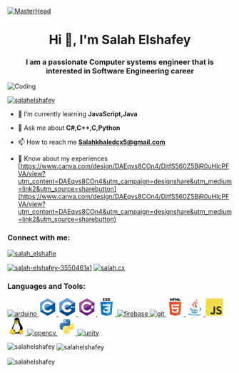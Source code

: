[![MasterHead](https://res.cloudinary.com/practicaldev/image/fetch/s--7-s6BXGM--/c_imagga_scale,f_auto,fl_progressive,h_420,q_auto,w_1000/https://dev-to-uploads.s3.amazonaws.com/i/th2i72qu0rnt6hr9zn43.jpg)](https://rishavchanda.io)
<h1 align="center">Hi 👋, I'm Salah Elshafey</h1>
<h3 align="center">I am a passionate Computer systems engineer that is interested in Software Engineering career</h3>
<img align="rigth" alt="Coding" width="400" src="https://media.tenor.com/NOYF3f82b_gAAAAC/programmer.gif">
<p align="left"> <a href="https://github.com/ryo-ma/github-profile-trophy"><img src="https://github-profile-trophy.vercel.app/?username=salahelshafey" alt="salahelshafey" /></a> </p>



- 🌱 I’m currently learning **JavaScript,Java**

- 💬 Ask me about **C#,C++,C,Python**

- 📫 How to reach me **Salahkhaledcx5@gmail.com**

- 📄 Know about my experiences [https://www.canva.com/design/DAEqvs8COn4/DitfS560Z5BjR0uHIcPFVA/view?utm_content=DAEqvs8COn4&utm_campaign=designshare&utm_medium=link2&utm_source=sharebutton](https://www.canva.com/design/DAEqvs8COn4/DitfS560Z5BjR0uHIcPFVA/view?utm_content=DAEqvs8COn4&utm_campaign=designshare&utm_medium=link2&utm_source=sharebutton)

<h3 align="left">Connect with me:</h3>
<p align="left">
<p align="left"> <a href="https://twitter.com/salah_elshafie" target="blank"><img src="https://img.shields.io/twitter/follow/salah_elshafie?logo=twitter&style=for-the-badge" alt="salah_elshafie" /></a> </p>
<a href="https://linkedin.com/in/salah-elshafey-3550461a1" target="blank"><img align="center" src="https://raw.githubusercontent.com/rahuldkjain/github-profile-readme-generator/master/src/images/icons/Social/linked-in-alt.svg" alt="salah-elshafey-3550461a1" height="30" width="40" /></a>
<a href="https://fb.com/salah.cx" target="blank"><img align="center" src="https://raw.githubusercontent.com/rahuldkjain/github-profile-readme-generator/master/src/images/icons/Social/facebook.svg" alt="salah.cx" height="30" width="40" /></a>
</p>

<h3 align="left">Languages and Tools:</h3>
<p align="left"> <a href="https://www.arduino.cc/" target="_blank" rel="noreferrer"> <img src="https://cdn.worldvectorlogo.com/logos/arduino-1.svg" alt="arduino" width="40" height="40"/> </a> <a href="https://www.cprogramming.com/" target="_blank" rel="noreferrer"> <img src="https://raw.githubusercontent.com/devicons/devicon/master/icons/c/c-original.svg" alt="c" width="40" height="40"/> </a> <a href="https://www.w3schools.com/cpp/" target="_blank" rel="noreferrer"> <img src="https://raw.githubusercontent.com/devicons/devicon/master/icons/cplusplus/cplusplus-original.svg" alt="cplusplus" width="40" height="40"/> </a> <a href="https://www.w3schools.com/cs/" target="_blank" rel="noreferrer"> <img src="https://raw.githubusercontent.com/devicons/devicon/master/icons/csharp/csharp-original.svg" alt="csharp" width="40" height="40"/> </a> <a href="https://www.w3schools.com/css/" target="_blank" rel="noreferrer"> <img src="https://raw.githubusercontent.com/devicons/devicon/master/icons/css3/css3-original-wordmark.svg" alt="css3" width="40" height="40"/> </a> <a href="https://firebase.google.com/" target="_blank" rel="noreferrer"> <img src="https://www.vectorlogo.zone/logos/firebase/firebase-icon.svg" alt="firebase" width="40" height="40"/> </a> <a href="https://git-scm.com/" target="_blank" rel="noreferrer"> <img src="https://www.vectorlogo.zone/logos/git-scm/git-scm-icon.svg" alt="git" width="40" height="40"/> </a> <a href="https://www.w3.org/html/" target="_blank" rel="noreferrer"> <img src="https://raw.githubusercontent.com/devicons/devicon/master/icons/html5/html5-original-wordmark.svg" alt="html5" width="40" height="40"/> </a> <a href="https://www.java.com" target="_blank" rel="noreferrer"> <img src="https://raw.githubusercontent.com/devicons/devicon/master/icons/java/java-original.svg" alt="java" width="40" height="40"/> </a> <a href="https://developer.mozilla.org/en-US/docs/Web/JavaScript" target="_blank" rel="noreferrer"> <img src="https://raw.githubusercontent.com/devicons/devicon/master/icons/javascript/javascript-original.svg" alt="javascript" width="40" height="40"/> </a> <a href="https://www.linux.org/" target="_blank" rel="noreferrer"> <img src="https://raw.githubusercontent.com/devicons/devicon/master/icons/linux/linux-original.svg" alt="linux" width="40" height="40"/> </a> <a href="https://opencv.org/" target="_blank" rel="noreferrer"> <img src="https://www.vectorlogo.zone/logos/opencv/opencv-icon.svg" alt="opencv" width="40" height="40"/> </a> <a href="https://www.python.org" target="_blank" rel="noreferrer"> <img src="https://raw.githubusercontent.com/devicons/devicon/master/icons/python/python-original.svg" alt="python" width="40" height="40"/> </a> <a href="https://unity.com/" target="_blank" rel="noreferrer"> <img src="https://www.vectorlogo.zone/logos/unity3d/unity3d-icon.svg" alt="unity" width="40" height="40"/> </a> </p>

<p><img align="left" src="https://github-readme-stats.vercel.app/api/top-langs?username=salahelshafey&show_icons=true&locale=en&layout=compact" alt="salahelshafey" /></p>

<p>&nbsp;<img align="center" src="https://github-readme-stats.vercel.app/api?username=salahelshafey&show_icons=true&locale=en" alt="salahelshafey" /></p>

<p><img align="center" src="https://github-readme-streak-stats.herokuapp.com/?user=salahelshafey&" alt="salahelshafey" /></p>
